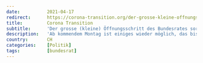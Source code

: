 ```yaml
---
date:          2021-04-17
redirect:      https://corona-transition.org/der-grosse-kleine-offnungsschritt-des-bundesrates-sorgt-bei-den-linken-fur
title:         Corona Transition
subtitle:      'Der grosse (kleine) Öffnungsschritt des Bundesrates sorgt bei den Linken für heisse Köpfe'
description:   'Ab kommendem Montag ist einiges wieder möglich, das bisher mutmasslich verboten war: Kino- und Theaterbesuche, Sportaktivitäten draussen und in (...)'
country:       CH
categories:    [Politik]
tags:          [bundesrat]
---
```

